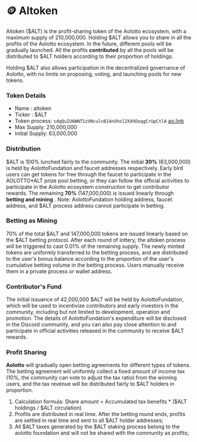 # 🪙 Altoken

Altoken ($ALT) is the profit-sharing token of the Aolotto ecosystem, with a maximum supply of 210,000,000. Holding $ALT allows you to share in all the profits of the Aolotto ecosystem. In the future, different pools will be gradually launched. All the profits **contributed** by all the pools will be distributed to $ALT holders according to their proportion of holdings.

Holding $ALT also allows participation in the decentralized governance of Aolotto, with no limits on proposing, voting, and launching pools for new tokens.

### Token Details <a href="#dai-bi-xiang-qing" id="dai-bi-xiang-qing"></a>

* Name : altoken
* Ticker : $ALT
* Token process: `sdqQuIU6WNT1zVNculn814nVhol2XXhDxqgCrUpCtlA` [ao.link](https://www.ao.link/#/token/sdqQuIU6WNT1zVNculn814nVhol2XXhDxqgCrUpCtlA)
* Max Supply: 210,000,000
* Initial Supply: 63,000,000

### Distribution <a href="#fa-xing-xi-jie" id="fa-xing-xi-jie"></a>

$ALT is 100% lunched fairly to the community. The initial **30%** (63,000,000) is held by AolottoFundation and faucet addresses respectively. Early bird users can get tokens for free through the faucet to participate in the AOLOTTO\*ALT prize pool betting, or they can follow the official activities to participate in the Aolotto ecosystem construction to get contributor rewards. The remaining **70%** (147,000,000) is issued linearly through **betting and mining** . Note: AolottoFundation holding address, faucet address, and $ALT process address cannot participate in betting.

### Betting as Mining <a href="#tou-zhu-ji-wa-kuang" id="tou-zhu-ji-wa-kuang"></a>

70% of the total $ALT and 147,000,000 tokens are issued linearly based on the $ALT betting protocol. After each round of lottery, the altoken process will be triggered to cast 0.01% of the remaining supply. The newly minted tokens are uniformly transferred to the betting process, and are distributed to the user's bonus balance according to the proportion of the user's cumulative betting volume in the betting process. Users manually receive them in a private process or wallet address.

### Contributor's Fund <a href="#gong-xian-zhe-ji-li" id="gong-xian-zhe-ji-li"></a>

The initial issuance of 42,000,000 $ALT will be held by AolottoFundation, which will be used to incentivize contributors and early investors in the community, including but not limited to development, operation and promotion. The details of AolottoFundation's expenditure will be disclosed in the Discord community, and you can also pay close attention to and participate in official activities released in the community to receive $ALT rewards.

### Profit Sharing <a href="#li-run-fen-xiang" id="li-run-fen-xiang"></a>

**Aolotto** will gradually open betting agreements for different types of tokens. The betting agreement will uniformly collect a fixed amount of income tax (10%, the community can vote to adjust the tax ratio) from the winning users, and the tax revenue will be distributed fairly to $ALT holders in proportion.

1. Calculation formula: Share amount = Accumulated tax benefits \* ($ALT holdings / $ALT circulation)
2. Profits are distributed in real time. After the betting round ends, profits are settled in real time and sent to all $ALT holder addresses;
3. All $ALT taxes generated by the $ALT staking process belong to the aolotto foundation and will not be shared with the community as profits;
